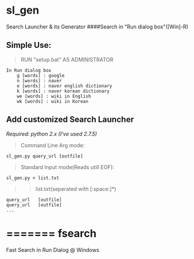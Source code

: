 sl_gen
======
Search Launcher & its Generator
####Search in "Run dialog box"([Win]-R)


Simple Use:
-----------
>RUN "setup.bat" AS ADMINISTRATOR

```
In Run dialog box
    g [words] : google
    n [words] : naver
    e [words] : naver english dictionary
    k [words] : naver korean dictionary
    we [words] : wiki in English
    wk [words] : wiki in Korean
```


Add customized Search Launcher
------------------------------
*Required: python 2.x (I've used 2.7.5)*

>Command Line Arg mode:
```
sl_gen.py query_url [outfile]
```

>Standard Input mode(Reads utill EOF):
```
sl_gen.py < list.txt
```

>>list.txt(seperated with [:space:]*)
```
query_url   [outfile]
query_url   [outfile]
...
```
=======
fsearch
=======

Fast Search in Run Dialog @ Windows
